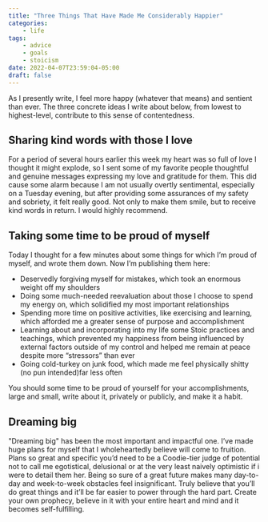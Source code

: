 ```yaml
---
title: "Three Things That Have Made Me Considerably Happier"
categories:
    - life
tags:
    - advice
    - goals
    - stoicism
date: 2022-04-07T23:59:04-05:00
draft: false
---
```


As I presently write, I feel more happy (whatever that means) and sentient than ever. The three concrete ideas I write about below, from lowest to highest-level, contribute to this sense of contentedness.

## Sharing kind words with those I love

For a period of several hours earlier this week my heart was so full of love I thought it might explode, so I sent some of my favorite people thoughtful and genuine messages expressing my love and gratitude for them. This did cause some alarm because I am not usually overtly sentimental, especially on a Tuesday evening, but after providing some assurances of my safety and sobriety, it felt really good. Not only to make them smile, but to receive kind words in return. I would highly recommend.

## Taking some time to be proud of myself

Today I thought for a few minutes about some things for which I’m proud of myself, and wrote them down. Now I’m publishing them here:

- Deservedly forgiving myself for mistakes, which took an enormous weight off my shoulders
- Doing some much-needed reevaluation about those I choose to spend my energy on, which solidified my most important relationships
- Spending more time on positive activities, like exercising and learning, which afforded me a greater sense of purpose and accomplishment  
- Learning about and incorporating into my life some Stoic practices and teachings, which prevented my happiness from being influenced by external factors outside of my control and helped me remain at peace despite more “stressors” than ever
- Going cold-turkey on junk food, which made me feel physically shitty (no pun intended)far less often

You should some time to be proud of yourself for your accomplishments, large and small, write about it, privately or publicly, and make it a habit.

## Dreaming big

"Dreaming big" has been the most important and impactful one. I’ve made huge plans for myself that I wholeheartedly believe will come to fruition. Plans so great and specific you’d need to be a Coodie-tier judge of potential not to call me egotistical, delusional or at the very least naively optimistic if i were to detail them her. Being so sure of a great future makes many day-to-day and week-to-week obstacles feel insignificant. Truly believe that you’ll do great things and it’ll be far easier to power through the hard part. Create your own prophecy, believe in it with your entire heart and mind and it becomes self-fulfilling.
